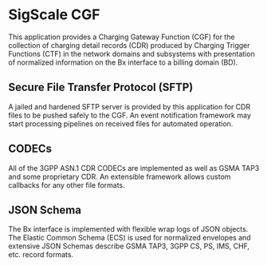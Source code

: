 # SigScale CGF
This application provides a Charging Gateway Function (CGF) for the
collection of charging detail records (CDR) produced by Charging
Trigger Functions (CTF) in the network domains and subsystems with
presentation of normalized information on the Bx interface to a
billing domain (BD).

## Secure File Transfer Protocol (SFTP)
A jailed and hardened SFTP server is provided by this application
for CDR files to be pushed safely to the CGF. An event notification
framework may start processing pipelines on received files for
automated operation.

## CODECs
All of the 3GPP ASN.1 CDR CODECs are implemented as well as GSMA
TAP3 and some proprietary CDR. An extensible framework allows
custom callbacks for any other file formats.

## JSON Schema
The Bx interface is implemented with flexible wrap logs of JSON
objects. The Elastic Common Schema (ECS) is used for normalized
envelopes and extensive JSON Schemas describe GSMA TAP3, 3GPP CS,
PS, IMS, CHF, etc. record formats.

